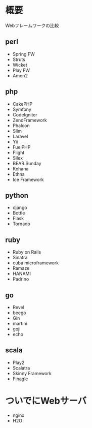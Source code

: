 # 概要
Webフレームワークの比較

## perl
* Spring FW
* Struts
* Wicket
* Play FW
* Amon2

## php
* CakePHP
* Symfony
* CodeIgniter
* ZendFramework
* Phalcon
* Slim
* Laravel
* Yii
* FuelPHP
* Flight
* Silex
* BEAR.Sunday
* Kohana
* Ethna
* Ice Framework

## python
* django
* Bottle
* Flask
* Tornado

## ruby
* Ruby on Rails
* Sinatra
* cuba microframework
* Ramaze
* HANAMI
* Padrino

## go
* Revel
* beego
* Gin
* martini
* goji
* echo

## scala
* Play2
* Scalatra
* Skinny Framework
* Finagle

# ついでにWebサーバ
* nginx
* H2O
